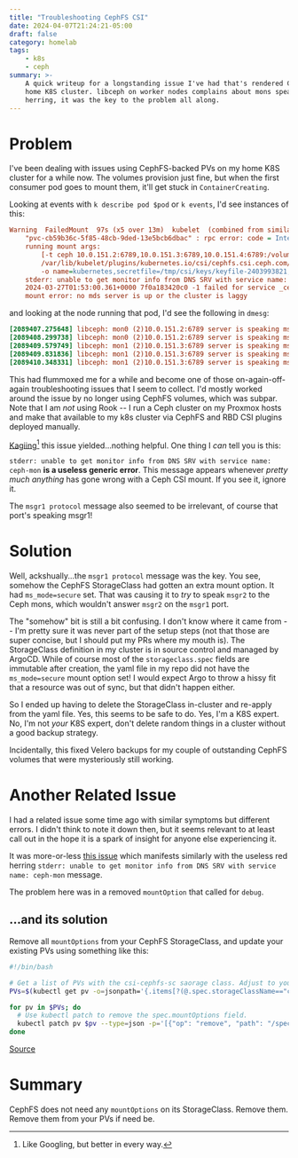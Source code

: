 ```yaml
---
title: "Troubleshooting CephFS CSI"
date: 2024-04-07T21:24:21-05:00
draft: false
category: homelab
tags:
    - k8s
    - ceph
summary: >-
    A quick writeup for a longstanding issue I've had that's rendered CephFS-backed PersistentVolumes useless on my
    home K8S cluster. libceph on worker nodes complains about mons speaking the wrong protocol and that wasn't a red
    herring, it was the key to the problem all along.
---
```


# Problem

I've been dealing with issues using CephFS-backed PVs on my home K8S cluster for a while now. The volumes provision just fine, but
when the first consumer pod goes to mount them, it'll get stuck in `ContainerCreating`.

Looking at events with `k describe pod $pod` or `k events`, I'd see instances of this:

```ini
Warning  FailedMount  97s (x5 over 13m)  kubelet  (combined from similar events): MountVolume.MountDevice failed for volume
    "pvc-cb59b36c-5f85-48cb-9ded-13e5bcb6dbac" : rpc error: code = Internal desc = an error (exit status 32) occurred while
    running mount args:
        [-t ceph 10.0.151.2:6789,10.0.151.3:6789,10.0.151.4:6789:/volumes/csi/csi-vol-b47a15f5-4f4b-4569-96c6-2e806c247194/57130aa7-bf84-4496-ba6d-16afc470fc61
        /var/lib/kubelet/plugins/kubernetes.io/csi/cephfs.csi.ceph.com/4f5d491b99cd8acfc66f7a546fd455dd05a07b3f9500d802aa321e2839a0e292/globalmount
        -o name=kubernetes,secretfile=/tmp/csi/keys/keyfile-2403993821,mds_namespace=k8s-cephfs,ms_mode=secure,_netdev]
    stderr: unable to get monitor info from DNS SRV with service name: ceph-mon
    2024-03-27T01:53:00.361+0000 7f0a183420c0 -1 failed for service _ceph-mon._tcp
    mount error: no mds server is up or the cluster is laggy
```

and looking at the node running that pod, I'd see the following in `dmesg`:

```ini
[2089407.275648] libceph: mon0 (2)10.0.151.2:6789 server is speaking msgr1 protocol
[2089408.299738] libceph: mon0 (2)10.0.151.2:6789 server is speaking msgr1 protocol
[2089409.579749] libceph: mon1 (2)10.0.151.3:6789 server is speaking msgr1 protocol
[2089409.831836] libceph: mon1 (2)10.0.151.3:6789 server is speaking msgr1 protocol
[2089410.348331] libceph: mon1 (2)10.0.151.3:6789 server is speaking msgr1 protocol
```

This had flummoxed me for a while and become one of those on-again-off-again troubleshooting issues that I seem to collect.
I'd mostly worked around the issue by no longer using CephFS volumes, which was subpar. Note that I am *not* using Rook -- I run
a Ceph cluster on my Proxmox hosts and make that available to my k8s cluster via CephFS and RBD CSI plugins deployed manually.

[Kagiing](https://kagi.com/)[^1] this issue yielded...nothing helpful. One thing I *can* tell you is this:

`stderr: unable to get monitor info from DNS SRV with service name: ceph-mon` **is a useless generic error**. This message
appears whenever *pretty much anything* has gone wrong with a Ceph CSI mount. If you see it, ignore it.

The `msgr1 protocol` message also seemed to be irrelevant, of course that port's speaking msgr1!

# Solution

Well, ackshually...the `msgr1 protocol` message was the key. You see, somehow the CephFS StorageClass had gotten an extra mount
option. It had `ms_mode=secure` set. That was causing it to _try_ to speak `msgr2` to the Ceph mons, which wouldn't answer `msgr2`
on the `msgr1` port.

The "somehow" bit is still a bit confusing. I don't know where it came from -- I'm pretty sure it was never part of the setup steps (not
that those are super concise, but I should put my PRs where my mouth is). The StorageClass definition in my cluster is in source control
and managed by ArgoCD. While of course most of the `storageclass.spec` fields are immutable after creation, the yaml file in my repo
did not have the `ms_mode=secure` mount option set! I would expect Argo to throw a hissy fit that a resource was out of sync, but that
didn't happen either.

So I ended up having to delete the StorageClass in-cluster and re-apply from the yaml file. Yes, this seems to be safe to do.
Yes, I'm a K8S expert. No, I'm not *your* K8S expert, don't delete random things in a cluster without a good backup strategy.

Incidentally, this fixed Velero backups for my couple of outstanding CephFS volumes that were mysteriously still working.

# Another Related Issue

I had a related issue some time ago with similar symptoms but different errors. I didn't think to note it down then, but it seems
relevant to at least call out in the hope it is a spark of insight for anyone else experiencing it.

It was more-or-less [this issue](https://github.com/rook/rook/issues/12843) which manifests similarly with the useless red herring
`stderr: unable to get monitor info from DNS SRV with service name: ceph-mon` message.

The problem here was in a removed `mountOption` that called for `debug`.


## ...and its solution

Remove all `mountOptions` from your CephFS StorageClass, and update your existing PVs using something like this:

```bash
#!/bin/bash

# Get a list of PVs with the csi-cephfs-sc saorage class. Adjust to your needs.
PVs=$(kubectl get pv -o=jsonpath='{.items[?(@.spec.storageClassName=="csi-cephfs-sc")].metadata.name}')

for pv in $PVs; do
  # Use kubectl patch to remove the spec.mountOptions field.
  kubectl patch pv $pv --type=json -p='[{"op": "remove", "path": "/spec/mountOptions"}]'
done
```

[Source](https://github.com/ceph/ceph-csi/issues/3927#issuecomment-1667294477)


# Summary

CephFS does not need any `mountOptions` on its StorageClass. Remove them. Remove them from your PVs if need be.

[^1]: Like Googling, but better in every way.

